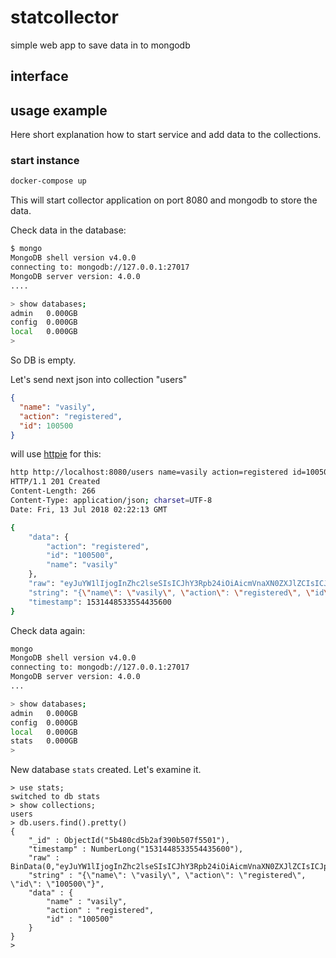 # statcollector
simple web app to save data in to mongodb

## interface


## usage example
Here short explanation how to start service and add data to the collections.

### start instance
```bash
docker-compose up
```
This will start collector application on port 8080 and mongodb to store the data.

Check data in the database:
```bash
$ mongo
MongoDB shell version v4.0.0
connecting to: mongodb://127.0.0.1:27017
MongoDB server version: 4.0.0
....

> show databases;
admin   0.000GB
config  0.000GB
local   0.000GB
>
```
So DB is empty.

Let's send next json into collection "users"
```json
{
  "name": "vasily",
  "action": "registered",
  "id": 100500
}
```
will use [httpie](https://httpie.org/) for this:
```bash
http http://localhost:8080/users name=vasily action=registered id=100500
HTTP/1.1 201 Created
Content-Length: 266
Content-Type: application/json; charset=UTF-8
Date: Fri, 13 Jul 2018 02:22:13 GMT

{
    "data": {
        "action": "registered",
        "id": "100500",
        "name": "vasily"
    },
    "raw": "eyJuYW1lIjogInZhc2lseSIsICJhY3Rpb24iOiAicmVnaXN0ZXJlZCIsICJpZCI6ICIxMDA1MDAifQ==",
    "string": "{\"name\": \"vasily\", \"action\": \"registered\", \"id\": \"100500\"}",
    "timestamp": 1531448533554435600
}
```

Check data again:
```bash
mongo
MongoDB shell version v4.0.0
connecting to: mongodb://127.0.0.1:27017
MongoDB server version: 4.0.0
...

> show databases;
admin   0.000GB
config  0.000GB
local   0.000GB
stats   0.000GB
>
```

New database `stats` created. Let's examine it.
```
> use stats;
switched to db stats
> show collections;
users
> db.users.find().pretty()
{
	"_id" : ObjectId("5b480cd5b2af390b507f5501"),
	"timestamp" : NumberLong("1531448533554435600"),
	"raw" : BinData(0,"eyJuYW1lIjogInZhc2lseSIsICJhY3Rpb24iOiAicmVnaXN0ZXJlZCIsICJpZCI6ICIxMDA1MDAifQ=="),
	"string" : "{\"name\": \"vasily\", \"action\": \"registered\", \"id\": \"100500\"}",
	"data" : {
		"name" : "vasily",
		"action" : "registered",
		"id" : "100500"
	}
}
>
```

